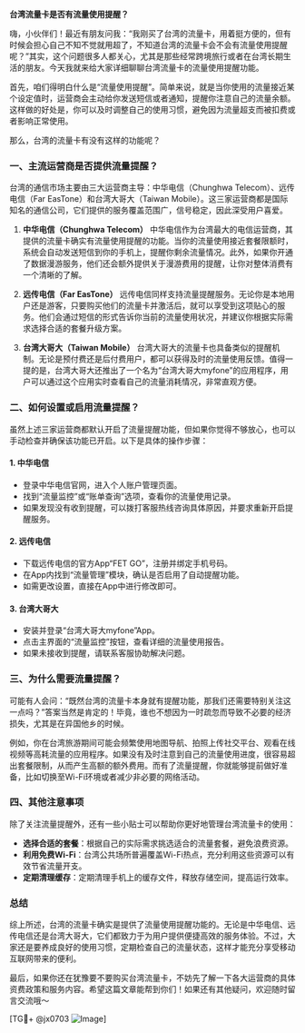 **台湾流量卡是否有流量使用提醒？**

嗨，小伙伴们！最近有朋友问我：“我刚买了台湾的流量卡，用着挺方便的，但有时候会担心自己不知不觉就用超了，不知道台湾的流量卡会不会有流量使用提醒呢？”其实，这个问题很多人都关心，尤其是那些经常跨境旅行或者在台湾长期生活的朋友。今天我就来给大家详细聊聊台湾流量卡的流量使用提醒功能。

首先，咱们得明白什么是“流量使用提醒”。简单来说，就是当你使用的流量接近某个设定值时，运营商会主动给你发送短信或者通知，提醒你注意自己的流量余额。这样做的好处是，你可以及时调整自己的使用习惯，避免因为流量超支而被扣费或者影响正常使用。

那么，台湾的流量卡有没有这样的功能呢？

### 一、主流运营商是否提供流量提醒？

台湾的通信市场主要由三大运营商主导：中华电信（Chunghwa Telecom）、远传电信（Far EasTone）和台湾大哥大（Taiwan Mobile）。这三家运营商都是国际知名的通信公司，它们提供的服务覆盖范围广，信号稳定，因此深受用户喜爱。

1. **中华电信（Chunghwa Telecom）**
   中华电信作为台湾最大的电信运营商，其提供的流量卡确实有流量使用提醒的功能。当你的流量使用接近套餐限额时，系统会自动发送短信到你的手机上，提醒你剩余流量情况。此外，如果你开通了数据漫游服务，他们还会额外提供关于漫游费用的提醒，让你对整体消费有一个清晰的了解。

2. **远传电信（Far EasTone）**
   远传电信同样支持流量提醒服务。无论你是本地用户还是游客，只要购买他们的流量卡并激活后，就可以享受到这项贴心的服务。他们会通过短信的形式告诉你当前的流量使用状况，并建议你根据实际需求选择合适的套餐升级方案。

3. **台湾大哥大（Taiwan Mobile）**
   台湾大哥大的流量卡也具备类似的提醒机制。无论是预付费还是后付费用户，都可以获得及时的流量使用反馈。值得一提的是，台湾大哥大还推出了一个名为“台湾大哥大myfone”的应用程序，用户可以通过这个应用实时查看自己的流量消耗情况，非常直观方便。

### 二、如何设置或启用流量提醒？

虽然上述三家运营商都默认开启了流量提醒功能，但如果你觉得不够放心，也可以手动检查并确保该功能已开启。以下是具体的操作步骤：

#### 1. 中华电信
- 登录中华电信官网，进入个人账户管理页面。
- 找到“流量监控”或“账单查询”选项，查看你的流量使用记录。
- 如果发现没有收到提醒，可以拨打客服热线咨询具体原因，并要求重新开启提醒服务。

#### 2. 远传电信
- 下载远传电信的官方App“FET GO”，注册并绑定手机号码。
- 在App内找到“流量管理”模块，确认是否启用了自动提醒功能。
- 如需更改设置，直接在App中进行修改即可。

#### 3. 台湾大哥大
- 安装并登录“台湾大哥大myfone”App。
- 点击主界面的“流量监控”按钮，查看详细的流量使用报告。
- 如果未接收到提醒，请联系客服协助解决问题。

### 三、为什么需要流量提醒？

可能有人会问：“既然台湾的流量卡本身就有提醒功能，那我们还需要特别关注这一点吗？”答案当然是肯定的！毕竟，谁也不想因为一时疏忽而导致不必要的经济损失，尤其是在异国他乡的时候。

例如，你在台湾旅游期间可能会频繁使用地图导航、拍照上传社交平台、观看在线视频等高耗流量的应用程序。如果没有及时注意到自己的流量使用进度，很容易超出套餐限制，从而产生高额的额外费用。而有了流量提醒，你就能够提前做好准备，比如切换至Wi-Fi环境或者减少非必要的网络活动。

### 四、其他注意事项

除了关注流量提醒外，还有一些小贴士可以帮助你更好地管理台湾流量卡的使用：

- **选择合适的套餐**：根据自己的实际需求挑选适合的流量套餐，避免浪费资源。
- **利用免费Wi-Fi**：台湾公共场所普遍覆盖Wi-Fi热点，充分利用这些资源可以有效节省流量开支。
- **定期清理缓存**：定期清理手机上的缓存文件，释放存储空间，提高运行效率。

### 总结

综上所述，台湾的流量卡确实是提供了流量使用提醒功能的。无论是中华电信、远传电信还是台湾大哥大，它们都致力于为用户提供便捷高效的服务体验。不过，大家还是要养成良好的使用习惯，定期检查自己的流量状态，这样才能充分享受移动互联网带来的便利。

最后，如果你还在犹豫要不要购买台湾流量卡，不妨先了解一下各大运营商的具体资费政策和服务内容。希望这篇文章能帮到你们！如果还有其他疑问，欢迎随时留言交流哦～

[TG💪+ @jx0703 ![Image](https://github.com/user-attachments/assets/dbca1d08-cadb-493c-b0ec-ad6f7a83f270)]